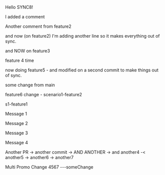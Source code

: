 Hello SYNC8!

I added a comment

Another comment from feature2

and now (on feature2) I'm adding another line so it makes everything out of sync.

and NOW on feature3

feature 4 time

now doing feature5 - and modified on a second commit to make things out of sync.

some change from main

feature6 change - scenario1-feature2

s1-feature1

Message 1

Message 2

Message 3

Message 4

Another PR -> another commit -> AND ANOTHER -> and another4 -< another5 -> another6 -> another7

Multi Promo Change
4567
---someChange
